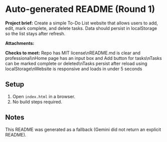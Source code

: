 # Auto-generated README (Round 1)

**Project brief:** Create a simple To-Do List website that allows users to add, edit, mark complete, and delete tasks. Data should persist in localStorage so the list stays after refresh.

**Attachments:**


**Checks to meet:**
Repo has MIT license\nREADME.md is clear and professional\nHome page has an input box and Add button for tasks\nTasks can be marked complete or deleted\nTasks persist after reload using localStorage\nWebsite is responsive and loads in under 5 seconds

## Setup
1. Open `index.html` in a browser.
2. No build steps required.

## Notes
This README was generated as a fallback (Gemini did not return an explicit README).